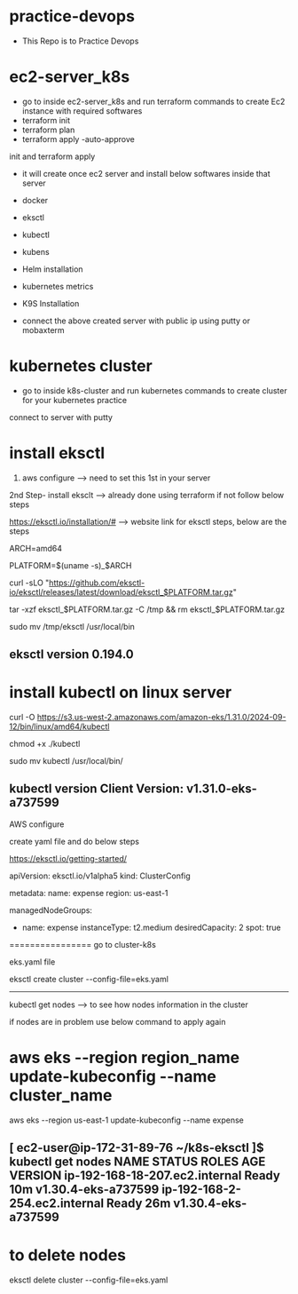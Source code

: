 # practice-devops
* This Repo is to Practice Devops

# ec2-server_k8s

* go to inside ec2-server_k8s and run terraform commands to create Ec2 instance with required softwares
* terraform init
* terraform plan
* terraform apply -auto-approve

init and terraform apply
* it will create once ec2 server and install below softwares inside that server
* docker
* eksctl
* kubectl
* kubens
* Helm installation
* kubernetes metrics
* K9S Installation

* connect the above created server with public ip using putty or mobaxterm

# kubernetes cluster
* go to inside k8s-cluster and run kubernetes commands to create cluster for your kubernetes practice

connect to server with putty

install eksctl
==============
1. aws configure --> need to set this 1st in your server

2nd Step- install eksclt --> already done using terraform if not follow below steps


https://eksctl.io/installation/# --> website link for eksctl steps, below are the steps

ARCH=amd64

PLATFORM=$(uname -s)_$ARCH

curl -sLO "https://github.com/eksctl-io/eksctl/releases/latest/download/eksctl_$PLATFORM.tar.gz"

tar -xzf eksctl_$PLATFORM.tar.gz -C /tmp && rm eksctl_$PLATFORM.tar.gz

sudo mv /tmp/eksctl /usr/local/bin

eksctl version
0.194.0
-------------

install kubectl on linux server
=========================
curl -O https://s3.us-west-2.amazonaws.com/amazon-eks/1.31.0/2024-09-12/bin/linux/amd64/kubectl

chmod +x ./kubectl

sudo mv kubectl /usr/local/bin/

kubectl version
Client Version: v1.31.0-eks-a737599
-----------------------------------
AWS configure

create yaml file and do below steps

https://eksctl.io/getting-started/

apiVersion: eksctl.io/v1alpha5
kind: ClusterConfig

metadata:
  name: expense
  region: us-east-1

managedNodeGroups:
  - name: expense
    instanceType: t2.medium 
    desiredCapacity: 2
    spot: true

================
go to cluster-k8s

eks.yaml file

eksctl create cluster --config-file=eks.yaml

--------------------------------------------

kubectl get nodes --> to see how nodes information in the cluster

if nodes are in problem use below command to apply again

# aws eks --region region_name update-kubeconfig --name cluster_name

aws eks --region us-east-1 update-kubeconfig --name expense

[ ec2-user@ip-172-31-89-76 ~/k8s-eksctl ]$ kubectl get nodes
NAME                             STATUS   ROLES    AGE   VERSION
ip-192-168-18-207.ec2.internal   Ready    <none>   10m   v1.30.4-eks-a737599
ip-192-168-2-254.ec2.internal    Ready    <none>   26m   v1.30.4-eks-a737599
----------------------------------------------------------------------------

to delete nodes
===============
eksctl delete cluster --config-file=eks.yaml

